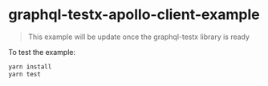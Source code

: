 # graphql-testx-apollo-client-example

> This example will be update once the graphql-testx library is ready

To test the example:

```bash
yarn install
yarn test
```

